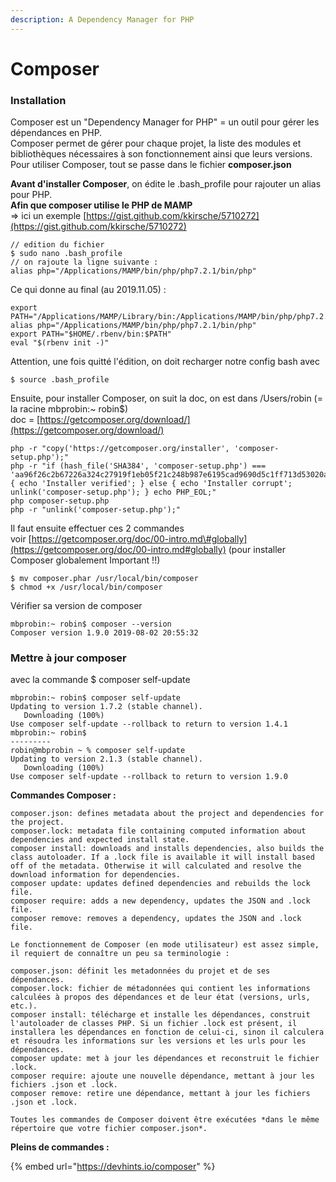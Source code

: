 ```yaml
---
description: A Dependency Manager for PHP
---
```


# Composer

### Installation

Composer est un "Dependency Manager for PHP" = un outil pour gérer les dépendances en PHP.  
Composer permet de gérer pour chaque projet, la liste des modules et bibliothèques nécessaires à son fonctionnement ainsi que leurs versions.  
Pour utiliser Composer, tout se passe dans le fichier **composer.json**

**Avant d'installer Composer**, on édite le .bash\_profile pour rajouter un alias pour PHP.  
**Afin que composer utilise le PHP de MAMP**  
=&gt; ici un exemple [https://gist.github.com/kkirsche/5710272](https://gist.github.com/kkirsche/5710272)

```text
// edition du fichier
$ sudo nano .bash_profile
// on rajoute la ligne suivante :
alias php="/Applications/MAMP/bin/php/php7.2.1/bin/php"
```

Ce qui donne au final \(au 2019.11.05\) :

```text
export PATH="/Applications/MAMP/Library/bin:/Applications/MAMP/bin/php/php7.2.1/bin:$PATH"
alias php="/Applications/MAMP/bin/php/php7.2.1/bin/php"
export PATH="$HOME/.rbenv/bin:$PATH"
eval "$(rbenv init -)"
```

Attention, une fois quitté l'édition, on doit recharger notre config bash avec

```text
$ source .bash_profile
```

Ensuite, pour installer Composer, on suit la doc, on est dans /Users/robin \(= la racine mbprobin:~ robin$\)  
doc = [https://getcomposer.org/download/](https://getcomposer.org/download/)

```text
php -r "copy('https://getcomposer.org/installer', 'composer-setup.php');" 
php -r "if (hash_file('SHA384', 'composer-setup.php') === 'aa96f26c2b67226a324c27919f1eb05f21c248b987e6195cad9690d5c1ff713d53020a02ac8c217dbf90a7eacc9d141d') { echo 'Installer verified'; } else { echo 'Installer corrupt'; unlink('composer-setup.php'); } echo PHP_EOL;" 
php composer-setup.php
php -r "unlink('composer-setup.php');" 
```

Il faut ensuite effectuer ces 2 commandes  
voir [https://getcomposer.org/doc/00-intro.md\#globally](https://getcomposer.org/doc/00-intro.md#globally) \(pour installer Composer globalement Important !!\)

```text
$ mv composer.phar /usr/local/bin/composer
$ chmod +x /usr/local/bin/composer
```

Vérifier sa version de composer

```text
mbprobin:~ robin$ composer --version
Composer version 1.9.0 2019-08-02 20:55:32
```

### **Mettre à jour composer**

avec la commande $ composer self-update

```text
mbprobin:~ robin$ composer self-update
Updating to version 1.7.2 (stable channel).
   Downloading (100%)
Use composer self-update --rollback to return to version 1.4.1
mbprobin:~ robin$
---------
robin@mbprobin ~ % composer self-update
Updating to version 2.1.3 (stable channel).
   Downloading (100%)
Use composer self-update --rollback to return to version 1.9.0
```

**Commandes Composer :**

```text
composer.json: defines metadata about the project and dependencies for the project.
composer.lock: metadata file containing computed information about dependencies and expected install state.
composer install: downloads and installs dependencies, also builds the class autoloader. If a .lock file is available it will install based off of the metadata. Otherwise it will calculated and resolve the download information for dependencies.
composer update: updates defined dependencies and rebuilds the lock file.
composer require: adds a new dependency, updates the JSON and .lock file.
composer remove: removes a dependency, updates the JSON and .lock file.
```

```text
Le fonctionnement de Composer (en mode utilisateur) est assez simple, il requiert de connaître un peu sa terminologie :

composer.json: définit les metadonnées du projet et de ses dépendances.
composer.lock: fichier de métadonnées qui contient les informations calculées à propos des dépendances et de leur état (versions, urls, etc.).
composer install: télécharge et installe les dépendances, construit l'autoloader de classes PHP. Si un fichier .lock est présent, il installera les dépendances en fonction de celui-ci, sinon il calculera et résoudra les informations sur les versions et les urls pour les dépendances.
composer update: met à jour les dépendances et reconstruit le fichier .lock.
composer require: ajoute une nouvelle dépendance, mettant à jour les fichiers .json et .lock.
composer remove: retire une dépendance, mettant à jour les fichiers .json et .lock.

Toutes les commandes de Composer doivent être exécutées *dans le même répertoire que votre fichier composer.json*.
```

**Pleins de commandes :**

{% embed url="https://devhints.io/composer" %}



